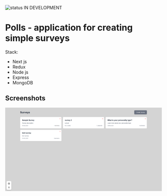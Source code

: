 ![status](https://img.shields.io/badge/status-in%20progress-yellow) IN DEVELOPMENT

# Polls - application for creating simple surveys

Stack: 
- Next js
- Redux
- Node js
- Express
- MongoDB

## Screenshots

<img src="surveys-preview.png" width="800"/>
